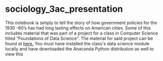 # sociology_3ac_presentation
This notebook is simply to tell the story of how government policies for the 1930 -60’s has had long lasting effects on American cities.  Some of this includes material that was part of a project for a class in Computer Science titled “Foundations of Data Science”. The material for said project can be found at [here.](https://data8.berkeley.edu/hub/interact?repo=data8assets&path=materials/fa16/project/project1)
You must have installed the class's data science module locally and have downloaded the Anaconda Python distribution as well to view this

